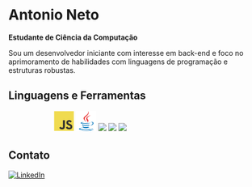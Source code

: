 # Antonio Neto

**Estudante de Ciência da Computação**

Sou um desenvolvedor iniciante com interesse em back-end e foco no aprimoramento de habilidades com linguagens de programação e estruturas robustas.

## Linguagens e Ferramentas

<marquee behavior="left" direction="left" scrollamount="22">
  <img src="https://raw.githubusercontent.com/devicons/devicon/master/icons/javascript/javascript-original.svg" height="40" alt="JavaScript" />
  <img src="https://raw.githubusercontent.com/devicons/devicon/master/icons/java/java-original.svg" height="40" alt="Java" />
  <img src="https://www.svgrepo.com/download/303251/mysql-logo.svg" height="60 alt="Mysql" />
  <img src="https://www.svgrepo.com/download/452210/git.svg" height="60 alt="Git" />
  <img src="https://www.svgrepo.com/download/512317/github-142.svg" height="60 alt="Github" />
  
</marquee>



## Contato
[![LinkedIn](https://img.shields.io/badge/LinkedIn-blue?logo=linkedin&style=for-the-badge)](https://www.linkedin.com/in/antonio-neto-1222012b9)
